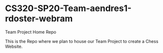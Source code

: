 # CS320-SP20-Team-aendres1-rdoster-webram
Team Project Home Repo

This is the Repo where we plan to house our Team Project to create a Chess Website. 
